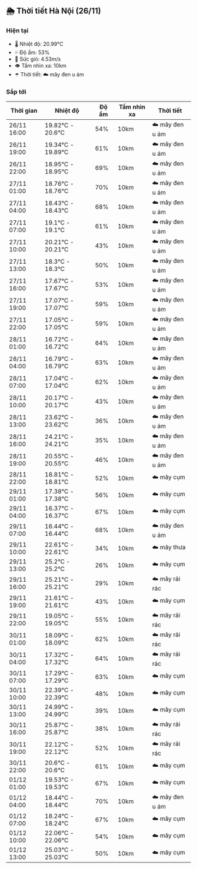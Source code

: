 ## 🌦️ Thời tiết Hà Nội (26/11)

### Hiện tại

- 🌡️ Nhiệt độ: 20.99℃
- 💦 Độ ẩm: 53%
- 💨 Sức gió: 4.53m/s
- 👁️ Tầm nhìn xa: 10km
- ☂️ Thời tiết: ☁️ mây đen u ám

### Sắp tới

| Thời gian | Nhiệt độ | Độ ẩm | Tầm nhìn xa | Thời tiết |
| --- | --- | --- | --- | --- |
| 26/11 16:00 | 19.82℃ - 20.6℃ | 54% | 10km | ☁️ mây đen u ám |
| 26/11 19:00 | 19.34℃ - 19.89℃ | 61% | 10km | ☁️ mây đen u ám |
| 26/11 22:00 | 18.95℃ - 18.95℃ | 69% | 10km | ☁️ mây đen u ám |
| 27/11 01:00 | 18.76℃ - 18.76℃ | 70% | 10km | ☁️ mây đen u ám |
| 27/11 04:00 | 18.43℃ - 18.43℃ | 68% | 10km | ☁️ mây đen u ám |
| 27/11 07:00 | 19.1℃ - 19.1℃ | 61% | 10km | ☁️ mây đen u ám |
| 27/11 10:00 | 20.21℃ - 20.21℃ | 43% | 10km | ☁️ mây đen u ám |
| 27/11 13:00 | 18.3℃ - 18.3℃ | 50% | 10km | ☁️ mây đen u ám |
| 27/11 16:00 | 17.67℃ - 17.67℃ | 53% | 10km | ☁️ mây đen u ám |
| 27/11 19:00 | 17.07℃ - 17.07℃ | 59% | 10km | ☁️ mây đen u ám |
| 27/11 22:00 | 17.05℃ - 17.05℃ | 59% | 10km | ☁️ mây đen u ám |
| 28/11 01:00 | 16.72℃ - 16.72℃ | 64% | 10km | ☁️ mây đen u ám |
| 28/11 04:00 | 16.79℃ - 16.79℃ | 63% | 10km | ☁️ mây đen u ám |
| 28/11 07:00 | 17.04℃ - 17.04℃ | 62% | 10km | ☁️ mây đen u ám |
| 28/11 10:00 | 20.17℃ - 20.17℃ | 43% | 10km | ☁️ mây đen u ám |
| 28/11 13:00 | 23.62℃ - 23.62℃ | 36% | 10km | ☁️ mây đen u ám |
| 28/11 16:00 | 24.21℃ - 24.21℃ | 35% | 10km | ☁️ mây đen u ám |
| 28/11 19:00 | 20.55℃ - 20.55℃ | 46% | 10km | ☁️ mây đen u ám |
| 28/11 22:00 | 18.81℃ - 18.81℃ | 52% | 10km | ☁️ mây cụm |
| 29/11 01:00 | 17.38℃ - 17.38℃ | 56% | 10km | ☁️ mây cụm |
| 29/11 04:00 | 16.37℃ - 16.37℃ | 67% | 10km | ☁️ mây cụm |
| 29/11 07:00 | 16.44℃ - 16.44℃ | 68% | 10km | ☁️ mây đen u ám |
| 29/11 10:00 | 22.61℃ - 22.61℃ | 34% | 10km | ☁️ mây thưa |
| 29/11 13:00 | 25.2℃ - 25.2℃ | 26% | 10km | ☁️ mây cụm |
| 29/11 16:00 | 25.21℃ - 25.21℃ | 29% | 10km | ☁️ mây rải rác |
| 29/11 19:00 | 21.61℃ - 21.61℃ | 43% | 10km | ☁️ mây cụm |
| 29/11 22:00 | 19.05℃ - 19.05℃ | 55% | 10km | ☁️ mây rải rác |
| 30/11 01:00 | 18.09℃ - 18.09℃ | 62% | 10km | ☁️ mây rải rác |
| 30/11 04:00 | 17.32℃ - 17.32℃ | 64% | 10km | ☁️ mây rải rác |
| 30/11 07:00 | 17.29℃ - 17.29℃ | 63% | 10km | ☁️ mây cụm |
| 30/11 10:00 | 22.39℃ - 22.39℃ | 48% | 10km | ☁️ mây cụm |
| 30/11 13:00 | 24.99℃ - 24.99℃ | 39% | 10km | ☁️ mây cụm |
| 30/11 16:00 | 25.87℃ - 25.87℃ | 38% | 10km | ☁️ mây rải rác |
| 30/11 19:00 | 22.12℃ - 22.12℃ | 52% | 10km | ☁️ mây rải rác |
| 30/11 22:00 | 20.6℃ - 20.6℃ | 61% | 10km | ☁️ mây cụm |
| 01/12 01:00 | 19.53℃ - 19.53℃ | 67% | 10km | ☁️ mây cụm |
| 01/12 04:00 | 18.44℃ - 18.44℃ | 70% | 10km | ☁️ mây đen u ám |
| 01/12 07:00 | 18.24℃ - 18.24℃ | 67% | 10km | ☁️ mây cụm |
| 01/12 10:00 | 22.06℃ - 22.06℃ | 54% | 10km | ☁️ mây cụm |
| 01/12 13:00 | 25.03℃ - 25.03℃ | 50% | 10km | ☁️ mây cụm |
